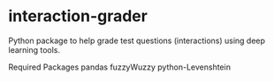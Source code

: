 # interaction-grader
Python package to help grade test questions (interactions) using deep learning tools.


Required Packages
pandas
fuzzyWuzzy
python-Levenshtein